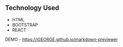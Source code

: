 ## Technology Used

- HTML
- BOOTSTRAP
- REACT

DEMO - https://iGEORGE.github.io/markdown-previewer
